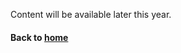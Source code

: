 Content will be available later this year.

#### Back to [home](https://galterdatalab.github.io/crdm-training/)
